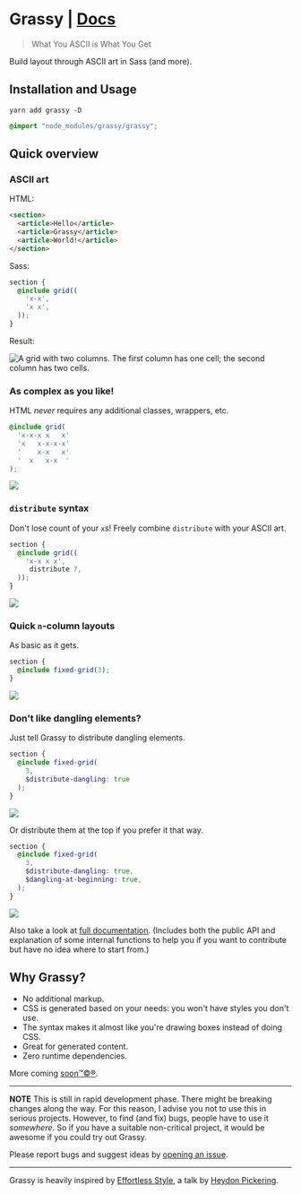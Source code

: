 # Grassy | [Docs](https://lazarljubenovic.github.io/grassy/)

> What You ASCII is What You Get

Build layout through ASCII art in Sass (and more).

## Installation and Usage

```
yarn add grassy -D
```

```scss
@import "node_modules/grassy/grassy";
```

## Quick overview

### ASCII art

HTML:
```html
<section>
  <article>Hello</article>
  <article>Grassy</article>
  <article>World!</article>
</section>
```

Sass:
```scss
section {
  @include grid((
    'x-x',
    'x x',
  ));
}
```

Result:

![A grid with two columns. The first column has one cell; the second column has two cells.](http://i.imgur.com/PUcHQDP.png)

### As complex as you like!

HTML _never_ requires any additional classes, wrappers, etc.

```scss
@include grid(
  'x-x-x x   x'
  'x   x-x-x-x'
  '    x-x   x'
  '  x   x-x  '
);
```

![](http://i.imgur.com/a34WVe3.png)


### `distribute` syntax

Don't lose count of your `x`s! Freely combine `distribute` with your ASCII art.

```scss
section {
  @include grid((
    'x-x x x',
     distribute 7,
  ));
}
```

![](http://i.imgur.com/i2Gv9bg.png)

### Quick `n`-column layouts

As basic as it gets.

```scss
section {
  @include fixed-grid(3);
}
```

![](http://i.imgur.com/7H4ZkhR.png)

### Don't like dangling elements?

Just tell Grassy to distribute dangling elements.

```scss
section {
  @include fixed-grid(
    3,
    $distribute-dangling: true
  );
}
```

![](http://i.imgur.com/Smfu3M0.png)

Or distribute them at the top if you prefer it that way.

```scss
section {
  @include fixed-grid(
    3,
    $distribute-dangling: true,
    $dangling-at-beginning: true,
  );
}
```

![](http://i.imgur.com/ChX2HVE.png)

Also take a look at [full documentation](https://lazarljubenovic.github.io/grassy/). (Includes both the public API and explanation of some internal functions to help you if you want to contribute but have no idea where to start from.)

## Why Grassy?

- No additional markup.
- CSS is generated based on your needs: you won't have styles you don't use.
- The syntax makes it almost like you're drawing boxes instead of doing CSS.
- Great for generated content.
- Zero runtime dependencies.

More coming [soon™©®](https://github.com/lazarljubenovic/grassy/issues?q=is%3Aissue+is%3Aopen+label%3A%22future+plans%22).

---

**NOTE** This is still in rapid development phase. There might be breaking changes along the way. For this reason, I advise you not to use this in serious projects. However, to find (and fix) bugs, people have to use it _somewhere_. So if you have a suitable non-critical project, it would be awesome if you could try out Grassy.

Please report bugs and suggest ideas by [opening an issue](https://github.com/lazarljubenovic/grassy/issues).

---

Grassy is heavily inspired by [Effortless Style](https://vimeo.com/101718785), a talk by [Heydon Pickering](https://twitter.com/heydonworks).

